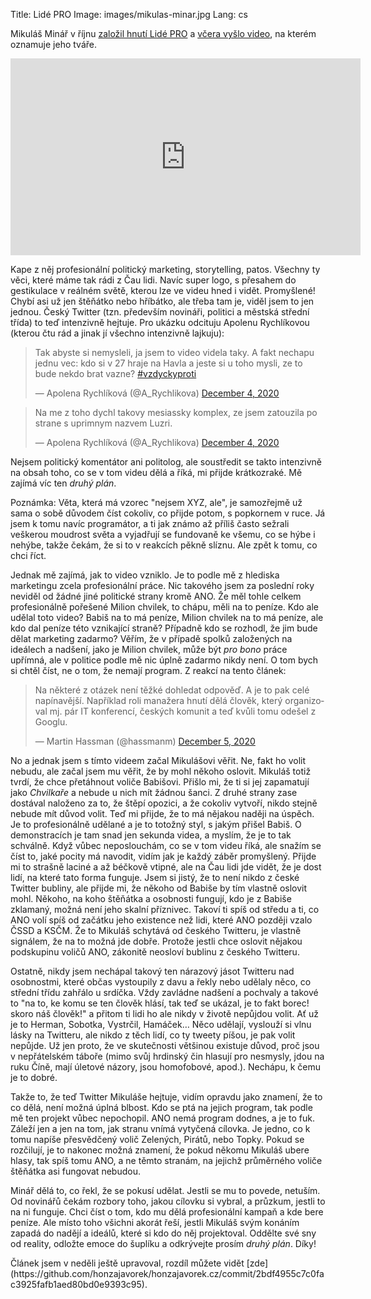 Title: Lidé PRO
Image: images/mikulas-minar.jpg
Lang: cs


Mikuláš Minář v říjnu [založil hnutí Lidé PRO](https://www.seznamzpravy.cz/clanek/minar-si-zalozil-novy-spolek-pro-cr-ma-zmenit-cesko-k-lepsimu-126163) a [včera vyšlo video](https://www.irozhlas.cz/zpravy-domov/mikulas-minar-politika-hnuti-lide-pro-volby_2012031518_tzr), na kterém oznamuje jeho tváře.

<iframe width="560" height="315" src="https://www.youtube.com/embed/dixkGtD3wTQ" frameborder="0" allow="accelerometer; autoplay; clipboard-write; encrypted-media; gyroscope; picture-in-picture" allowfullscreen></iframe>

Kape z něj profesionální politický marketing, storytelling, patos. Všechny ty věci, které máme tak rádi z Čau lidi. Navíc super logo, s přesahem do gestikulace v reálném světě, kterou lze ve videu hned i vidět. Promyšlené! Chybí asi už jen štěňátko nebo hříbátko, ale třeba tam je, viděl jsem to jen jednou. Český Twitter (tzn. především novináři, politici a městská střední třída) to teď intenzivně hejtuje. Pro ukázku odcituju Apolenu Rychlíkovou (kterou čtu rád a jinak jí všechno intenzivně lajkuju):

<blockquote class="twitter-tweet"><p lang="cs" dir="ltr">Tak abyste si nemysleli, ja jsem to video videla taky. A fakt nechapu jednu vec: kdo si v 27 hraje na Havla a jeste si u toho mysli, ze to bude nekdo brat vazne? <a href="https://twitter.com/hashtag/vzdyckyproti?src=hash&amp;ref_src=twsrc%5Etfw">#vzdyckyproti</a></p>&mdash; Apolena Rychlíková (@A_Rychlikova) <a href="https://twitter.com/A_Rychlikova/status/1334872101958914053?ref_src=twsrc%5Etfw">December 4, 2020</a></blockquote>

<blockquote class="twitter-tweet"><p lang="cs" dir="ltr">Na me z toho dychl takovy mesiassky komplex, ze jsem zatouzila po strane s uprimnym nazvem Luzri.</p>&mdash; Apolena Rychlíková (@A_Rychlikova) <a href="https://twitter.com/A_Rychlikova/status/1334876675432194048?ref_src=twsrc%5Etfw">December 4, 2020</a></blockquote>

Nejsem politický komentátor ani politolog, ale soustředit se takto intenzivně na obsah toho, co se v tom videu dělá a říká, mi přijde krátkozraké. Mě zajímá víc ten _druhý plán_.

Poznámka: Věta, která má vzorec "nejsem XYZ, ale", je samozřejmě už sama o sobě důvodem číst cokoliv, co přijde potom, s popkornem v ruce. Já jsem k tomu navíc programátor, a ti jak známo až příliš často sežrali veškerou moudrost světa a vyjadřují se fundovaně ke všemu, co se hýbe i nehýbe, takže čekám, že si to v reakcích pěkně slíznu. Ale zpět k tomu, co chci říct.

Jednak mě zajímá, jak to video vzniklo. Je to podle mě z hlediska marketingu zcela profesionální práce. Nic takového jsem za poslední roky neviděl od žádné jiné politické strany kromě ANO. Že měl tohle celkem profesionálně pořešené Milion chvilek, to chápu, měli na to peníze. Kdo ale udělal toto video? Babiš na to má peníze, Milion chvilek na to má peníze, ale kdo dal peníze této vznikající straně? Případně kdo se rozhodl, že jim bude dělat marketing zadarmo? Věřím, že v případě spolků založených na ideálech a nadšení, jako je Milion chvilek, může být _pro bono_ práce upřímná, ale v politice podle mě nic úplně zadarmo nikdy není. O tom bych si chtěl číst, ne o tom, že nemají program. Z reakcí na tento článek:

<blockquote class="twitter-tweet"><p lang="cs" dir="ltr">Na některé z otázek není těžké dohledat odpověď. A je to pak celé napínavější. Například roli manažera hnutí dělá člověk, který organizoval mj. pár IT konferencí, českých komunit a teď kvůli tomu odešel z Googlu.</p>&mdash; Martin Hassman (@hassmanm) <a href="https://twitter.com/hassmanm/status/1335355980406775808?ref_src=twsrc%5Etfw">December 5, 2020</a></blockquote>

No a jednak jsem s tímto videem začal Mikulášovi věřit. Ne, fakt ho volit nebudu, ale začal jsem mu věřit, že by mohl někoho oslovit. Mikuláš totiž tvrdí, že chce přetáhnout voliče Babišovi. Přišlo mi, že ti si jej zapamatují jako _Chvilkaře_ a nebude u nich mít žádnou šanci. Z druhé strany zase dostával naloženo za to, že štěpí opozici, a že cokoliv vytvoří, nikdo stejně nebude mít důvod volit. Teď mi přijde, že to má nějakou naději na úspěch. Je to profesionálně udělané a je to totožný styl, s jakým přišel Babiš. O demonstracích je tam snad jen sekunda videa, a myslím, že je to tak schválně. Když vůbec neposlouchám, co se v tom videu říká, ale snažím se číst to, jaké pocity má navodit, vidím jak je každý záběr promyšlený. Přijde mi to strašně laciné a až béčkově vtipné, ale na Čau lidi jde vidět, že je dost lidí, na které tato forma funguje. Jsem si jistý, že to není nikdo z české Twitter bubliny, ale přijde mi, že někoho od Babiše by tím vlastně oslovit mohl. Někoho, na koho štěňátka a osobnosti fungují, kdo je z Babiše zklamaný, možná není jeho skalní příznivec. Takoví ti spíš od středu a ti, co ANO volí spíš od začátku jeho existence než lidi, které ANO později vzalo ČSSD a KSČM. Že to Mikuláš schytává od českého Twitteru, je vlastně signálem, že na to možná jde dobře. Protože jestli chce oslovit nějakou podskupinu voličů ANO, zákonitě neosloví bublinu z českého Twitteru.

Ostatně, nikdy jsem nechápal takový ten nárazový jásot Twitteru nad osobnostmi, které občas vystoupily z davu a řekly nebo udělaly něco, co střední třídu zahřálo u srdíčka. Vždy zavládne nadšení a pochvaly a takové to "na to, ke komu se ten člověk hlásí, tak teď se ukázal, je to fakt borec! skoro náš člověk!" a přitom ti lidi ho ale nikdy v životě nepůjdou volit. Ať už je to Herman, Sobotka, Vystrčil, Hamáček… Něco udělají, vyslouží si vlnu lásky na Twitteru, ale nikdo z těch lidí, co ty tweety píšou, je pak volit nepůjde. Už jen proto, že ve skutečnosti většinou existuje důvod, proč jsou v nepřátelském táboře (mimo svůj hrdinský čin hlasují pro nesmysly, jdou na ruku Číně, mají úletové názory, jsou homofobové, apod.). Nechápu, k čemu je to dobré.

Takže to, že teď Twitter Mikuláše hejtuje, vidím opravdu jako znamení, že to co dělá, není možná úplná blbost. Kdo se ptá na jejich program, tak podle mě ten projekt vůbec nepochopil. ANO nemá program dodnes, a je to fuk. Záleží jen a jen na tom, jak stranu vnímá vytyčená cílovka. Je jedno, co k tomu napíše přesvědčený volič Zelených, Pirátů, nebo Topky. Pokud se rozčilují, je to nakonec možná znamení, že pokud někomu Mikuláš ubere hlasy, tak spíš tomu ANO, a ne těmto stranám, na jejichž průměrného voliče štěňátka asi fungovat nebudou.

Minář dělá to, co řekl, že se pokusí udělat. Jestli se mu to povede, netuším. Od novinářů čekám rozbory toho, jakou cílovku si vybral, a průzkum, jestli to na ni funguje. Chci číst o tom, kdo mu dělá profesionální kampaň a kde bere peníze. Ale místo toho všichni akorát řeší, jestli Mikuláš svým konáním zapadá do nadějí a ideálů, které si kdo do něj projektoval. Oddělte své sny od reality, odložte emoce do šuplíku a odkrývejte prosím _druhý plán_. Díky!

<div class="alert alert-warning" role="alert" markdown="1">
Článek jsem v neděli ještě upravoval, rozdíl můžete vidět [zde](https://github.com/honzajavorek/honzajavorek.cz/commit/2bdf4955c7c0fac3925fafb1aed80bd0e9393c95).
</div>

